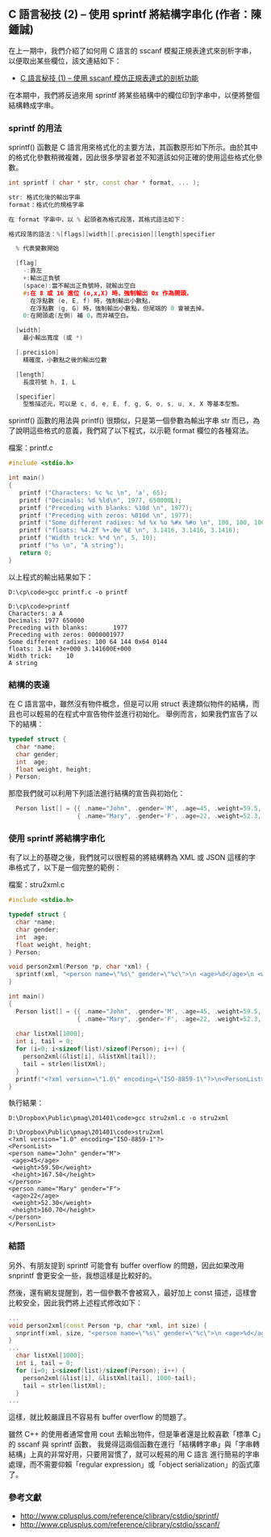 ## C 語言秘技 (2) – 使用 sprintf 將結構字串化 (作者：陳鍾誠)

在上一期中，我們介紹了如何用 C 語言的 sscanf 模擬正規表達式來剖析字串，以便取出某些欄位，該文連結如下：

* [C 語言秘技 (1) – 使用 sscanf 模仿正規表達式的剖析功能](http://programmermagazine.github.io/201312/htm/article2.html)

在本期中，我們將反過來用 sprintf 將某些結構中的欄位印到字串中，以便將整個結構轉成字串。

### sprintf 的用法

sprintf() 函數是 C  語言用來格式化的主要方法，其函數原形如下所示。由於其中的格式化參數稍微複雜，因此很多學習者並不知道該如何正確的使用這些格式化參數。

```CPP
int sprintf ( char * str, const char * format, ... );

str: 格式化後的輸出字串
format：格式化的規格字串

在 format 字串中，以 % 起頭者為格式段落，其格式語法如下：

格式段落的語法：%[flags][width][.precision][length]specifier

  % 代表變數開始

  [flag] 
    -:靠左
    +:輸出正負號
    (space):當不輸出正負號時，就輸出空白
    #:在 8 或 16 進位 (o,x,X) 時，強制輸出 0x 作為開頭，
      在浮點數 (e, E, f) 時，強制輸出小數點，
      在浮點數 (g, G) 時，強制輸出小數點，但尾端的 0 會被去掉。
    0:在開頭處(左側) 補 0，而非補空白。

  [width] 
    最小輸出寬度 (或 *)

  [.precision]
    精確度，小數點之後的輸出位數

  [length]
    長度符號 h, I, L

  [specifier]
    型態描述元，可以是 c, d, e, E, f, g, G, o, s, u, x, X 等基本型態。
```

sprintf() 函數的用法與 printf() 很類似，只是第一個參數為輸出字串 str 而已，為了說明這些格式的意義，我們寫了以下程式，以示範 format 欄位的各種寫法。

檔案：printf.c

```CPP
#include <stdio.h>

int main()
{
   printf ("Characters: %c %c \n", 'a', 65);
   printf ("Decimals: %d %ld\n", 1977, 650000L);
   printf ("Preceding with blanks: %10d \n", 1977);
   printf ("Preceding with zeros: %010d \n", 1977);
   printf ("Some different radixes: %d %x %o %#x %#o \n", 100, 100, 100, 100, 100);
   printf ("floats: %4.2f %+.0e %E \n", 3.1416, 3.1416, 3.1416);
   printf ("Width trick: %*d \n", 5, 10);
   printf ("%s \n", "A string");
   return 0;
}
```

以上程式的輸出結果如下：

```
D:\cp\code>gcc printf.c -o printf

D:\cp\code>printf
Characters: a A
Decimals: 1977 650000
Preceding with blanks:       1977
Preceding with zeros: 0000001977
Some different radixes: 100 64 144 0x64 0144
floats: 3.14 +3e+000 3.141600E+000
Width trick:    10
A string
```

### 結構的表達

在 C 語言當中，雖然沒有物件概念，但是可以用 struct 表達類似物件的結構，而且也可以輕易的在程式中宣告物件並進行初始化。
舉例而言，如果我們宣告了以下的結構：

```CPP
typedef struct {
  char *name;
  char gender;
  int  age;
  float weight, height;
} Person;
```

那麼我們就可以利用下列語法進行結構的宣告與初始化：

```CPP
  Person list[] = {{ .name="John", .gender='M', .age=45, .weight=59.5, .height=167.5 }, 
                   { .name="Mary", .gender='F', .age=22, .weight=52.3, .height=160.7 }};
```

### 使用 sprintf 將結構字串化

有了以上的基礎之後，我們就可以很輕易的將結構轉為 XML 或 JSON 這樣的字串格式了，以下是一個完整的範例：

檔案：stru2xml.c

```CPP
#include <stdio.h>

typedef struct {
  char *name;
  char gender;
  int  age;
  float weight, height;
} Person;

void person2xml(Person *p, char *xml) {
  sprintf(xml, "<person name=\"%s\" gender=\"%c\">\n <age>%d</age>\n <weight>%.2f</weight>\n <height>%.2f</height>\n</person>\n",  p->name, p->gender, p->age, p->weight, p->height);
}

int main()
{
  Person list[] = {{ .name="John", .gender='M', .age=45, .weight=59.5, .height=167.5 }, 
                   { .name="Mary", .gender='F', .age=22, .weight=52.3, .height=160.7 }};
				
  char listXml[1000];
  int i, tail = 0;				
  for (i=0; i<sizeof(list)/sizeof(Person); i++) {
	person2xml(&list[i], &listXml[tail]);
	tail = strlen(listXml);
  }
  printf("<?xml version=\"1.0\" encoding=\"ISO-8859-1\"?>\n<PersonList>\n%s</PersonList>", listXml);
}
```

執行結果：

```
D:\Dropbox\Public\pmag\201401\code>gcc stru2xml.c -o stru2xml

D:\Dropbox\Public\pmag\201401\code>stru2xml
<?xml version="1.0" encoding="ISO-8859-1"?>
<PersonList>
<person name="John" gender="M">
 <age>45</age>
 <weight>59.50</weight>
 <height>167.50</height>
</person>
<person name="Mary" gender="F">
 <age>22</age>
 <weight>52.30</weight>
 <height>160.70</height>
</person>
</PersonList>
```

### 結語

另外、有朋友提到 sprintf 可能會有 buffer overflow 的問題，因此如果改用 snprintf 會更安全一些，我想這樣是比較好的。

然後，還有網友提醒到，若一個參數不會被寫入，最好加上 const 描述，這樣會比較安全，因此我們將上述程式修改如下：


```CPP
...
void person2xml(const Person *p, char *xml, int size) {
  snprintf(xml, size, "<person name=\"%s\" gender=\"%c\">\n <age>%d</age>\n <weight>%.2f</weight>\n <height>%.2f</height>\n</person>\n",  p->name, p->gender, p->age, p->weight, p->height);
}
...
  char listXml[1000];
  int i, tail = 0;				
  for (i=0; i<sizeof(list)/sizeof(Person); i++) {
	person2xml(&list[i], &listXml[tail], 1000-tail);
	tail = strlen(listXml);
  }
...
```

這樣，就比較嚴謹且不容易有 buffer overflow 的問題了。

雖然 C++ 的使用者通常會用 cout 去輸出物件，但是筆者還是比較喜歡「標準 C」的 sscanf 與 sprintf 函數，
我覺得這兩個函數在進行「結構轉字串」與「字串轉結構」上真的非常好用，只要用習慣了，就可以輕易的用 C 語言
進行簡易的字串處理，而不需要仰賴「regular expression」或「object serialization」的函式庫了。

### 參考文獻
* <http://www.cplusplus.com/reference/clibrary/cstdio/sprintf/>
* <http://www.cplusplus.com/reference/clibrary/cstdio/sscanf/>

